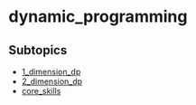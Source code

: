 # dynamic_programming

## Subtopics

- [1_dimension_dp](./1_dimension_dp)
- [2_dimension_dp](./2_dimension_dp)
- [core_skills](./core_skills)
